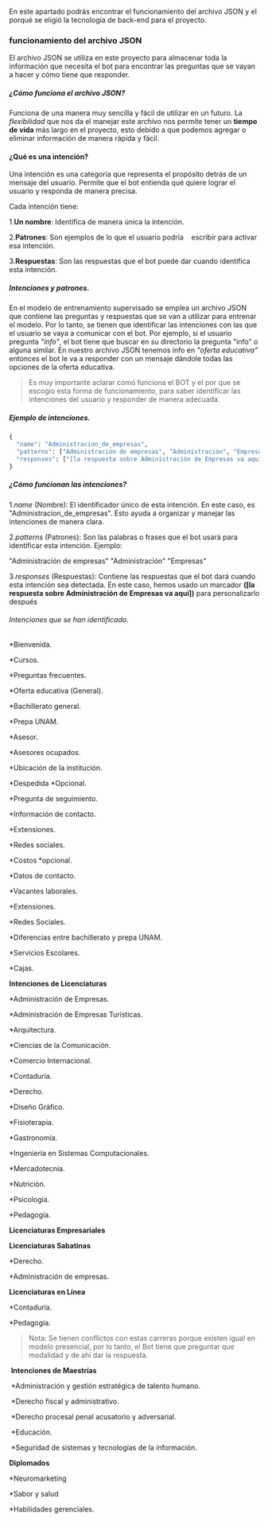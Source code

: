 En este apartado podrás encontrar el funcionamiento del archivo JSON y el porqué se eligió la tecnología de back-end para el proyecto.
### funcionamiento del archivo JSON
El archivo JSON se utiliza en este proyecto para almacenar toda la información que necesita el bot para encontrar las preguntas que se vayan a hacer y cómo tiene que responder.
##### ¿Cómo funciona el archivo JSON?
Funciona de una manera muy sencilla y fácil de utilizar en un futuro. La *flexibilidad* que nos da el manejar este archivo nos permite tener un **tiempo de vida** más largo en el proyecto, esto debido a que podemos agregar o eliminar información de manera rápida y fácil. 
#### ¿Qué es una intención?
Una intención es una categoría que representa el propósito detrás de un mensaje del usuario. Permite que el bot entienda qué quiere lograr el usuario y responda de manera precisa.

Cada intención tiene:

1.**Un nombre**: Identifica de manera única la intención.

2.**Patrones**: Son ejemplos de lo que el usuario podría    escribir para activar esa intención.

3.**Respuestas**: Son las respuestas que el bot puede dar cuando identifica esta intención.
##### Intenciones y patrones.
En el modelo de entrenamiento supervisado se emplea un archivo JSON que contiene las preguntas y respuestas que se van a utilizar para entrenar el modelo. Por lo tanto, se tienen que identificar las intenciones con las que el usuario se vaya a comunicar con el bot. Por ejemplo, si el usuario pregunta *"info"*, el bot tiene que buscar en su directorio la pregunta "info" o alguna similar. En nuestro archivo JSON tenemos info en *"oferta educativa"* entonces el bot le va a responder con un mensaje dándole todas las opciones de la oferta educativa.
>Es muy importante aclarar comó funciona el BOT y el por que se escogio esta forma de funcionamiento, para saber identificar las intenciones del usuario y responder de manera adecuada.
##### Ejemplo de intenciones.
```python
{
  "name": "Administracion_de_empresas",
  "patterns": ["Administración de empresas", "Administración", "Empresas"],
  "responses": ["[la respuesta sobre Administración de Empresas va aquí]"]
}
```
##### ¿Cómo funcionan las intenciones?
1.*name* (Nombre):
El identificador único de esta intención. En este caso, es "Administracion_de_empresas".
Esto ayuda a organizar y manejar las intenciones de manera clara.

2.*patterns* (Patrones):
Son las palabras o frases que el bot usará para identificar esta intención. Ejemplo:

"Administración de empresas"
"Administración"
"Empresas"

3.*responses* (Respuestas):
Contiene las respuestas que el bot dará cuando esta intención sea detectada. En este caso, hemos usado un marcador **([la respuesta sobre Administración de Empresas va aquí])** para personalizarlo después
###### Intenciones que se han identificado.
*Bienvenida. 

*Cursos. 

*Preguntas frecuentes. 

*Oferta educativa (General). 

*Bachillerato general. 

*Prepa UNAM. 

*Asesor. 

*Asesores ocupados. 

*Ubicación de la institución. 

*Despedida *Opcional. 

*Pregunta de seguimiento. 

*Información de contacto. 

*Extensiones. 

*Redes sociales. 

*Costos *opcional. 

*Datos de contacto. 

*Vacantes laborales. 

*Extensiones.

*Redes Sociales.

*Diferencias entre bachillerato y prepa UNAM.

*Servicios Escolares.

*Cajas.

**Intenciones de Licenciaturas**

*Administración de Empresas.

*Administración de Empresas Turísticas.

*Arquitectura.

*Ciencias de la Comunicación.

*Comercio Internacional.

*Contaduría.

*Derecho.

*Diseño Gráfico.

*Fisioterapia.

*Gastronomía.

*Ingeniería en Sistemas Computacionales.

*Mercadotecnia.

*Nutrición.

*Psicología.

*Pedagogía.

**Licenciaturas Empresariales**

**Licenciaturas Sabatinas**

*Derecho. 

*Administración de empresas. 

**Licenciaturas en Línea**

*Contaduría. 

*Pedagogía. 
> Nota: Se tienen conflictos con estas carreras porque existen igual en modelo presencial, por lo tanto, el Bot tiene que preguntar que modalidad y de ahí dar la respuesta.

 **Intenciones de Maestrías**

 *Administración y gestión estratégica de talento humano. 

 *Derecho fiscal y administrativo. 

 *Derecho procesal penal acusatorio y adversarial. 

 *Educación. 

 *Seguridad de sistemas y tecnologías de la información. 


**Diplomados**

*Neuromarketing

*Sabor y salud

*Habilidades gerenciales.
